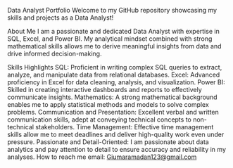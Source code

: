 Data Analyst Portfolio
Welcome to my GitHub repository showcasing my skills and projects as a Data Analyst!

About Me
I am a passionate and dedicated Data Analyst with expertise in SQL, Excel, and Power BI. My analytical mindset combined with strong mathematical skills allows me to derive meaningful insights from data and drive informed decision-making.

Skills Highlights
SQL: Proficient in writing complex SQL queries to extract, analyze, and manipulate data from relational databases.
Excel: Advanced proficiency in Excel for data cleaning, analysis, and visualization.
Power BI: Skilled in creating interactive dashboards and reports to effectively communicate insights.
Mathematics: A strong mathematical background enables me to apply statistical methods and models to solve complex problems.
Communication and Presentation: Excellent verbal and written communication skills, adept at conveying technical concepts to non-technical stakeholders.
Time Management: Effective time management skills allow me to meet deadlines and deliver high-quality work even under pressure.
Passionate and Detail-Oriented: I am passionate about data analytics and pay attention to detail to ensure accuracy and reliability in my analyses.
How to reach me email: Giumaramadan123@gmail.com



